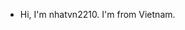 - Hi, I'm nhatvn2210. I'm from Vietnam.

<!---
nhatvn2210/nhatvn2210 is a ✨ special ✨ repository because its `README.md` (this file) appears on your GitHub profile.
You can click the Preview link to take a look at your changes.
--->
